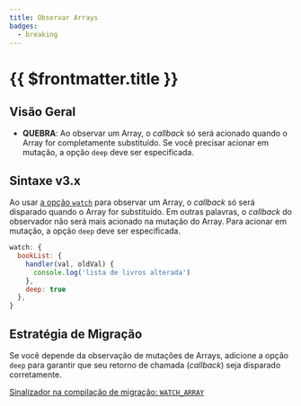```yaml
---
title: Observar Arrays
badges:
  - breaking
---
```


# {{ $frontmatter.title }} <MigrationBadges :badges="$frontmatter.badges" />

## Visão Geral

- **QUEBRA**: Ao observar um Array, o _callback_ só será acionado quando o Array for completamente substituído. Se você precisar acionar em mutação, a opção `deep` deve ser especificada.

## Sintaxe v3.x

Ao usar [a opção `watch`](/api/options-data.html#watch) para observar um Array, o _callback_ só será disparado quando o Array for substituído. Em outras palavras, o _callback_ do observador não será mais acionado na mutação do Array. Para acionar em mutação, a opção `deep` deve ser especificada.

```js
watch: {
  bookList: {
    handler(val, oldVal) {
      console.log('lista de livros alterada')
    },
    deep: true
  },
}
```

## Estratégia de Migração

Se você depende da observação de mutações de Arrays, adicione a opção `deep` para garantir que seu retorno de chamada (_callback_) seja disparado corretamente.

[Sinalizador na compilação de migração: `WATCH_ARRAY`](migration-build.html#configuracao-de-compatibilidade)
